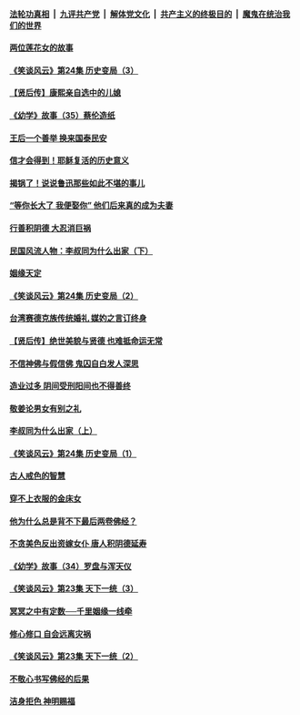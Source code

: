 ####  [法轮功真相](../../../../basic/blob/master/README.md?t=08221052) &nbsp;|&nbsp; [九评共产党](../../../../9ping.md/blob/master/README.md?t=08221052) &nbsp;|&nbsp; [解体党文化](../../../../jtdwh.md/blob/master/README.md?t=08221052)  &nbsp;|&nbsp; [共产主义的终极目的](../../../../gczydzjmd.md/blob/master/README.md?t=08221052) &nbsp;|&nbsp; [魔鬼在统治我们的世界](../../../../mgztzwmdsj.md/blob/master/README.md?t=08221052) 

#### [两位莲花女的故事](../pages/prog647/a102649127.md?t=08221052) 

#### [《笑谈风云》第24集 历史变局（3）](../pages/prog647/a102649134.md?t=08221052) 

#### [【贤后传】康熙亲自选中的儿媳](../pages/prog647/a102648586.md?t=08221052) 

#### [《幼学》故事（35）蔡伦造纸](../pages/prog647/a102648569.md?t=08221052) 

#### [王后一个善举 换来国泰民安](../pages/prog647/a102648357.md?t=08221052) 

#### [信才会得到！耶稣复活的历史意义](../pages/prog647/a102648280.md?t=08221052) 

#### [揭锅了！说说鲁迅那些如此不堪的事儿](../pages/prog647/a102647672.md?t=08221052) 

#### [“等你长大了 我便娶你” 他们后来真的成为夫妻](../pages/prog647/a102647657.md?t=08221052) 

#### [行善积阴德 大忍消巨祸](../pages/prog647/a102647644.md?t=08221052) 

#### [民国风流人物：李叔同为什么出家（下）](../pages/prog647/a102647636.md?t=08221052) 

#### [姻缘天定](../pages/prog647/a102646895.md?t=08221052) 

#### [《笑谈风云》第24集 历史变局（2）](../pages/prog647/a102646879.md?t=08221052) 

#### [台湾赛德克族传统婚礼 媒妁之言订终身](../pages/prog647/a102646649.md?t=08221052) 

#### [【贤后传】绝世美貌与贤德 也难抵命运无常](../pages/prog647/a102646047.md?t=08221052) 

#### [不信神佛与假信佛 鬼囚自白发人深思](../pages/prog647/a102646033.md?t=08221052) 

#### [造业过多 阴间受刑阳间也不得善终](../pages/prog647/a102646010.md?t=08221052) 

#### [敬姜论男女有别之礼](../pages/prog647/a102645258.md?t=08221052) 

#### [李叔同为什么出家（上）](../pages/prog647/a102645242.md?t=08221052) 

#### [《笑谈风云》第24集 历史变局（1）](../pages/prog647/a102645211.md?t=08221052) 

#### [古人戒色的智慧](../pages/prog647/a102644639.md?t=08221052) 

#### [穿不上衣服的金床女](../pages/prog647/a102644620.md?t=08221052) 

#### [他为什么总是背不下最后两卷佛经？](../pages/prog647/a102644587.md?t=08221052) 

#### [不贪美色反出资嫁女仆 唐人积阴德延寿](../pages/prog647/a102643957.md?t=08221052) 

#### [《幼学》故事（34）罗盘与浑天仪](../pages/prog647/a102643951.md?t=08221052) 

#### [《笑谈风云》第23集 天下一统（3）](../pages/prog647/a102643937.md?t=08221052) 

#### [冥冥之中有定数──千里姻缘一线牵](../pages/prog647/a102643074.md?t=08221052) 

#### [修心修口 自会远离灾祸](../pages/prog647/a102643036.md?t=08221052) 

#### [《笑谈风云》第23集 天下一统（2）](../pages/prog647/a102643014.md?t=08221052) 

#### [不敬心书写佛经的后果](../pages/prog647/a102642368.md?t=08221052) 

#### [洁身拒色 神明赐福](../pages/prog647/a102642363.md?t=08221052) 

